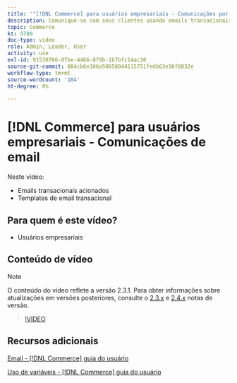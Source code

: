 ```yaml
---
title: '"[!DNL Commerce] para usuários empresariais - Comunicações por email"'
description: Comunique-se com seus clientes usando emails transacionais acionados por suas ações na loja. Personalize e configure os modelos de email para sua loja.
topic: Commerce
kt: 5780
doc-type: video
role: Admin, Leader, User
activity: use
exl-id: 91530766-07be-4466-879b-1b7bfc14ac10
source-git-commit: 084cb6e106a50658044115751fedb63e36f8832e
workflow-type: tm+mt
source-wordcount: '104'
ht-degree: 0%

---
```


# [!DNL Commerce] para usuários empresariais - Comunicações de email

Neste vídeo:

- Emails transacionais acionados
- Templates de email transacional

## Para quem é este vídeo?

- Usuários empresariais

## Conteúdo de vídeo

>[!NOTE]
>
>O conteúdo do vídeo reflete a versão 2.3.1. Para obter informações sobre atualizações em versões posteriores, consulte o [ 2.3.x](https://devdocs.magento.com/guides/v2.3/release-notes/bk-release-notes.html) e [2.4.x](https://devdocs.magento.com/guides/v2.4/release-notes/bk-release-notes.html) notas de versão.

>[!VIDEO](https://video.tv.adobe.com/v/36190?quality=12&learn=on)

## Recursos adicionais

[Email - [!DNL Commerce] guia do usuário](https://docs.magento.com/user-guide/marketing/email-templates.html)

[Uso de variáveis - [!DNL Commerce] guia do usuário](https://docs.magento.com/user-guide/marketing/variables.html)
